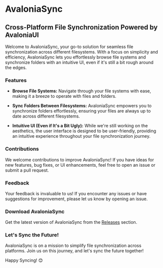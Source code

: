 # AvaloniaSync

## Cross-Platform File Synchronization Powered by AvaloniaUI

Welcome to AvaloniaSync, your go-to solution for seamless file synchronization across different filesystems. With a focus on simplicity and efficiency, AvaloniaSync lets you effortlessly browse file systems and synchronize folders with an intuitive UI, even if it's still a bit rough around the edges.

### Features

- **Browse File Systems:** Navigate through your file systems with ease, making it a breeze to operate with files and folders.

- **Sync Folders Between Filesystems:** AvaloniaSync empowers you to synchronize folders effortlessly, ensuring your files are always up to date across different filesystems.

- **Intuitive UI (Even if It's a Bit Ugly):** While we're still working on the aesthetics, the user interface is designed to be user-friendly, providing an intuitive experience throughout your file synchronization journey.

### Contributions

We welcome contributions to improve AvaloniaSync! If you have ideas for new features, bug fixes, or UI enhancements, feel free to open an issue or submit a pull request.

### Feedback

Your feedback is invaluable to us! If you encounter any issues or have suggestions for improvement, please let us know by opening an issue.

### Download AvaloniaSync

Get the latest version of AvaloniaSync from the [Releases](https://github.com/superjmn/AvaloniaSync/releases) section.

### Let's Sync the Future!

AvaloniaSync is on a mission to simplify file synchronization across platforms. Join us on this journey, and let's sync the future together!

Happy Syncing! 😊
